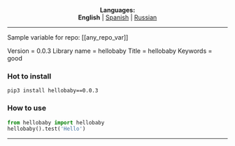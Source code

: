 
<p align="center"><b>Languages:</b><br /><b>English</b> | <a href="https://github.com/markolofsen/hellobaby/blob/master/README_es.md">Spanish</a> | <a href="https://github.com/markolofsen/hellobaby/blob/master/README_ru.md">Russian</a></p>

---

Sample variable for repo: [[any_repo_var]]

Version = 0.0.3
Library name = hellobaby
Title = hellobaby
Keywords = good

### Hot to install

```shell
pip3 install hellobaby==0.0.3
```
                    

### How to use

```python
from hellobaby import hellobaby
hellobaby().test('Hello')
```
                

    

---

